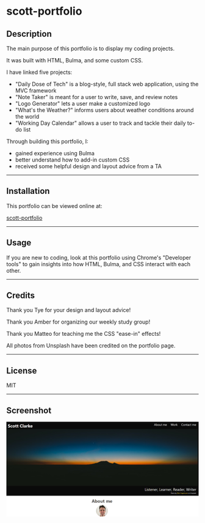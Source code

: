 # scott-portfolio

## Description

The main purpose of this portfolio is to display my coding projects. 

It was built with HTML, Bulma, and some custom CSS.

I have linked five projects:

- "Daily Dose of Tech" is a blog-style, full stack web application, using the MVC framework
- "Note Taker" is meant for a user to write, save, and review notes
- "Logo Generator" lets a user make a customized logo
- "What's the Weather?" informs users about weather conditions around the world
- "Working Day Calendar" allows a user to track and tackle their daily to-do list

Through building this portfolio, I:

- gained experience using Bulma
- better understand how to add-in custom CSS
- received some helpful design and layout advice from a TA

---

## Installation

This portfolio can be viewed online at:

[scott-portfolio](https://scott-j-clarke.github.io/scott-portfolio/)

---

## Usage

If you are new to coding, look at this portfolio using Chrome's "Developer tools" to gain insights into how HTML, Bulma, and CSS interact with each other.

---

## Credits

Thank you Tye for your design and layout advice!

Thank you Amber for organizing our weekly study group!

Thank you Matteo for teaching me the CSS "ease-in" effects!

All photos from Unsplash have been credited on the portfolio page.

---

## License

MIT

---

## Screenshot

![Alt text](assets/images/screenshot-image.png)
